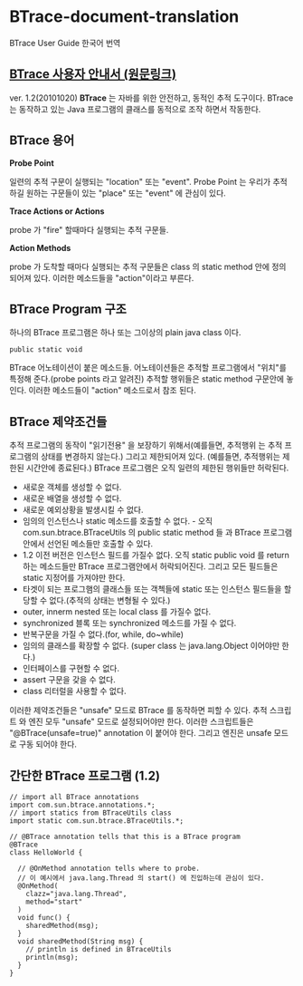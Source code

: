 # BTrace-document-translation
BTrace User Guide 한국어 번역

## [BTrace 사용자 안내서 (원문링크)](https://kenai.com/projects/btrace/pages/UserGuide)

ver. 1.2(20101020)
**BTrace** 는 자바를 위한 안전하고, 동적인 추적 도구이다. BTrace 는 동작하고 있는 Java 프로그램의 클래스를 동적으로 조작 하면서 작동한다.

## BTrace 용어
__Probe Point__

  일련의 추적 구문이 실행되는 "location" 또는 "event". Probe Point 는 우리가 추적하길 원하는 구문들이 있는 "place" 또는 "event" 에 관심이 있다.

__Trace Actions or Actions__

  probe 가 "fire" 할때마다 실행되는 추적 구문들.
  
  __Action Methods__
  
  probe 가 도착할 때마다 실행되는 추적 구문들은 class 의 static method  안에 정의 되어져 있다. 이러한 메소드들을 "action"이라고 부른다.
  
## BTrace Program 구조
  하나의 BTrace 프로그램은 하나 또는 그이상의 plain java class 이다.
  ```
  public static void
  ```
  BTrace 어노테이션이 붙은 메소드들. 어노테이션들은 추적할 프로그램에서 "위치"를 특정해 준다.(probe points 라고 알려진)
 추적할 행위들은 static method 구문안에 놓인다. 이러한 메소드들이 "action" 메소드로서 참조 된다.
 
## BTrace 제약조건들
추적 프로그램의 동작이 "읽기전용" 을 보장하기 위해서(예를들면, 추적행위 는 추적 프로그램의 상태를 변경하지 않는다.) 그리고 제한되어져 있다. (예를들면, 추적행위는 제한된 시간안에 종료된다.) BTrace 프로그램은 오직 일련의 제한된 행위들만 허락된다.
  
  * 새로운 객체를 생성할 수 없다.
  * 새로운 배열을 생성할 수 없다.
  * 새로운 예외상황을 발생시킬 수 없다.
  * 임의의 인스턴스나 static 메소드를 호출할 수 없다. - 오직 com.sun.btrace.BTraceUtils 의 public static method 들 과 BTrace 프로그램안에서 선언된 메소들만 호출할 수 있다.
  * 1.2 이전 버전은 인스턴스 필드를 가질수 없다. 오직 static public void 를 return 하는 메소드들만 BTrace 프로그램안에서 허락되어진다. 그리고 모든 필드들은 static 지정어를 가져야만 한다.
  * 타겟이 되는 프로그햄의 클래스들 또는 객첵들에 static 또는 인스턴스 필드들을 할당할 수 없다.(추적의 상태는 변형될 수 있다.)
  * outer, innerm nested 또는 local class 를 가질수 없다.
  * synchronized 블록 또는 synchronized 메소드를 가질 수 없다.
  * 반복구문을 가질 수 없다.(for, while, do~while)
  * 임의의 클래스를 확장할 수 없다. (super class 는 java.lang.Object 이어야만 한다.)
  * 인터페이스를 구현할 수 없다.
  * assert 구문을 갖을 수 없다.
  * class 리터럴을 사용할 수 없다.
  
이러한 제약조건들은 "unsafe" 모드로 BTrace 를 동작하면 피할 수 있다. 추적 스크립트 와 엔진 모두 "unsafe" 모드로 설정되어야만 한다. 이러한 스크립트들은 "@BTrace(unsafe=true)" annotation 이 붙어야 한다. 그리고 엔진은 unsafe 모드로 구동 되어야 한다.

## 간단한 BTrace 프로그램 (1.2)
```
// import all BTrace annotations
import com.sun.btrace.annotations.*;
// import statics from BTraceUtils class
import static com.sun.btrace.BTraceUtils.*;
 
// @BTrace annotation tells that this is a BTrace program
@BTrace
class HelloWorld {
 
  // @OnMethod annotation tells where to probe.
  // 이 예시에서 java.lang.Thread 의 start() 에 진입하는데 관심이 있다.
  @OnMethod(
    clazz="java.lang.Thread",
    method="start"
  )
  void func() {
    sharedMethod(msg);
  }
  void sharedMethod(String msg) {
    // println is defined in BTraceUtils
    println(msg);
  }
}
```
 

